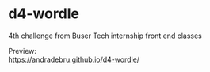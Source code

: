 # d4-wordle

4th challenge from Buser Tech internship front end classes

Preview:<br/>
https://andradebru.github.io/d4-wordle/

